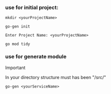 ### use for initial project:
```
mkdir <yourProjectName>
```
```
go-gen init
```
```
Enter Project Name: <yourProjectName>
```
```
go mod tidy
```

### use for generate module
> [!IMPORTANT]
> In your directory structure must has been "/src/"

```
go-gen <yourServiceName>
```
